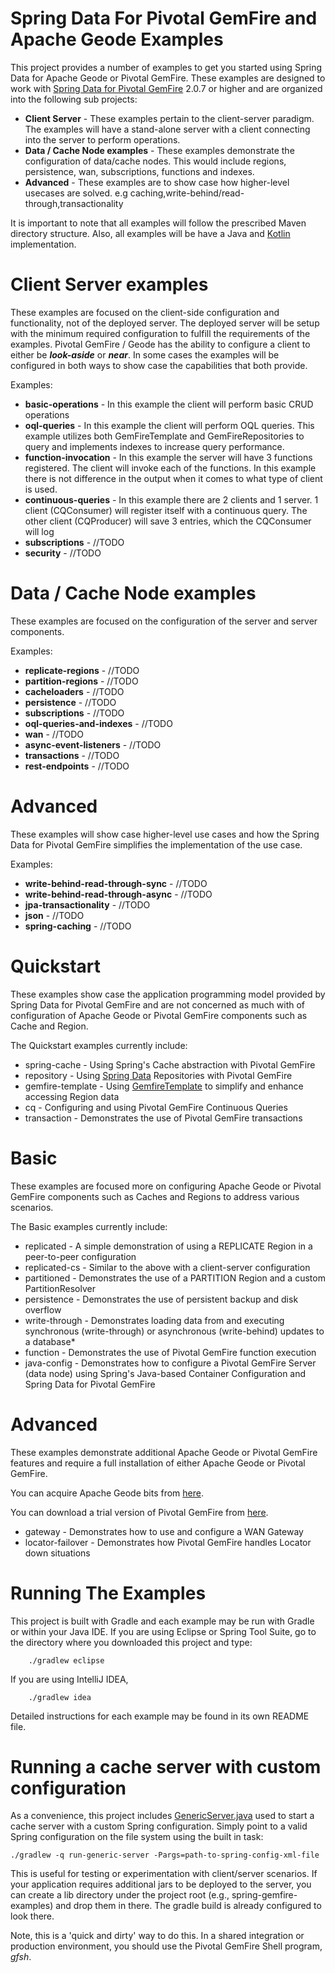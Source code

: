 Spring Data For Pivotal GemFire and Apache Geode Examples
=========================================================

This project provides a number of examples to get you started using Spring Data for Apache Geode or Pivotal GemFire. These examples are designed to work with [Spring Data for Pivotal GemFire](http://projects.spring.io/spring-data-gemfire) 2.0.7 or higher and are organized into the following sub projects:

* **Client Server** - These examples pertain to the client-server paradigm. The examples will have a stand-alone server with a client connecting into the server to perform operations. 
* **Data / Cache Node examples** - These examples demonstrate the configuration of data/cache nodes. This would include regions, persistence, wan, subscriptions, functions and indexes.
* **Advanced** - These examples are to show case how higher-level usecases are solved. e.g caching,write-behind/read-through,transactionality 

It is important to note that all examples will follow the prescribed Maven directory structure. Also, all examples will be have a Java and [Kotlin](http://kotlinlang.org) implementation. 

# Client Server examples
These examples are focused on the client-side configuration and functionality, not of the deployed server. The deployed server will be setup with the minimum required configuration to fulfill the requirements of the examples.
Pivotal GemFire / Geode has the ability to configure a client to either be _**look-aside**_ or _**near**_. In some cases the examples will be configured in both ways to show case the capabilities that both provide.

Examples:
* **basic-operations** - In this example the client will perform basic CRUD operations
* **oql-queries** - In this example the client will perform OQL queries. This example utilizes both GemFireTemplate and 
GemFireRepositories to query and implements indexes to increase query performance.
* **function-invocation** - In this example the server will have 3 functions registered. The client will invoke each of the functions. 
In this example there is not difference in the output when it comes to what type of client is used.
* **continuous-queries** - In this example there are 2 clients and 1 server. 1 client (CQConsumer) will register itself with a continuous query. 
The other client (CQProducer) will save 3 entries, which the CQConsumer will log 
* **subscriptions** - //TODO
* **security** - //TODO
 
# Data / Cache Node examples
These examples are focused on the configuration of the server and server components.

Examples:
* **replicate-regions** - //TODO
* **partition-regions** - //TODO
* **cacheloaders** - //TODO
* **persistence** - //TODO
* **subscriptions** - //TODO
* **oql-queries-and-indexes** - //TODO
* **wan** - //TODO
* **async-event-listeners** - //TODO
* **transactions** - //TODO
* **rest-endpoints** - //TODO

# Advanced
These examples will show case higher-level use cases and how the Spring Data for Pivotal GemFire simplifies the implementation of the use case.

Examples:
* **write-behind-read-through-sync** - //TODO
* **write-behind-read-through-async** - //TODO
* **jpa-transactionality** - //TODO
* **json** - //TODO
* **spring-caching** - //TODO


# Quickstart

These examples show case the application programming model provided by Spring Data for Pivotal GemFire and are not concerned as much with of configuration of Apache Geode or Pivotal GemFire components such as Cache and Region.

The Quickstart examples currently include:

* spring-cache - Using Spring's Cache abstraction with Pivotal GemFire
* repository - Using [Spring Data](http://projects.spring.io/spring-data) Repositories with Pivotal GemFire
* gemfire-template - Using [GemfireTemplate](https://docs.spring.io/spring-data/geode/docs/current/api/org/springframework/data/gemfire/GemfireTemplate.html) to simplify and enhance accessing Region data
* cq - Configuring and using Pivotal GemFire Continuous Queries
* transaction - Demonstrates the use of Pivotal GemFire transactions

# Basic

These examples are focused more on configuring Apache Geode or Pivotal GemFire components
such as Caches and Regions to address various scenarios.

The Basic examples currently include:

* replicated - A simple demonstration of using a REPLICATE Region in a peer-to-peer configuration
* replicated-cs - Similar to the above with a client-server configuration
* partitioned - Demonstrates the use of a PARTITION Region and a custom PartitionResolver
* persistence - Demonstrates the use of persistent backup and disk overflow
* write-through - Demonstrates loading data from and executing synchronous (write-through) or asynchronous (write-behind) updates to a database*
* function - Demonstrates the use of Pivotal GemFire function execution
* java-config - Demonstrates how to configure a Pivotal GemFire Server (data node)
using Spring's Java-based Container Configuration and Spring Data for Pivotal GemFire

# Advanced

These examples demonstrate additional Apache Geode or Pivotal GemFire features
and require a full installation of either Apache Geode or Pivotal GemFire.

You can acquire Apache Geode bits from [here](http://geode.apache.org/releases/).

You can download a trial version of Pivotal GemFire from [here](https://pivotal.io/pivotal-gemfire).

* gateway - Demonstrates how to use and configure a WAN Gateway
* locator-failover - Demonstrates how Pivotal GemFire handles Locator down situations

# Running The Examples

This project is built with Gradle and each example may be run with Gradle or within your Java IDE.
If you are using Eclipse or Spring Tool Suite, go to the directory where you downloaded this project
and type:

        ./gradlew eclipse

If you are using IntelliJ IDEA,

        ./gradlew idea

Detailed instructions for each example may be found in its own README file.

# Running a cache server with custom configuration

As a convenience, this project includes [GenericServer.java](https://github.com/spring-projects/spring-gemfire-examples/blob/master/spring-gemfire-examples-common/src/main/java/org/springframework/data/gemfire/examples/GenericServer.java)
used to start a cache server with a custom Spring configuration. Simply point to a valid Spring configuration on the file system using the built in task:

	./gradlew -q run-generic-server -Pargs=path-to-spring-config-xml-file

This is useful for testing or experimentation with client/server scenarios.
If your application requires additional jars to be deployed to the server, you can create a lib directory under the project root (e.g., spring-gemfire-examples) and drop them in there.
The gradle build is already configured to look there.

Note, this is a 'quick and dirty' way to do this. In a shared integration or production environment, you should use the Pivotal GemFire Shell program, _gfsh_.









